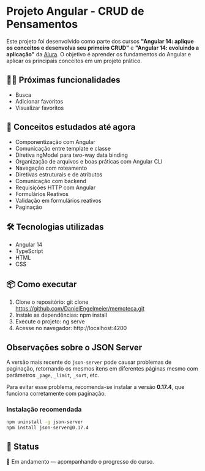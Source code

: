 # Projeto Angular - CRUD de Pensamentos

Este projeto foi desenvolvido como parte dos cursos **"Angular 14: aplique os conceitos e desenvolva seu primeiro CRUD"** e **"Angular 14: evoluindo a aplicação"** da [Alura](https://www.alura.com.br). O objetivo é aprender os fundamentos do Angular e aplicar os principais conceitos em um projeto prático.

## ✍🏻 Próximas funcionalidades

- Busca
- Adicionar favoritos
- Visualizar favoritos

## 🧠 Conceitos estudados até agora

- Componentização com Angular
- Comunicação entre template e classe
- Diretiva ngModel para two-way data binding
- Organização de arquivos e boas práticas com Angular CLI
- Navegação com roteamento
- Diretivas estruturais e de atributos
- Comunicação com backend
- Requisições HTTP com Angular
- Formulários Reativos
- Validação em formulários reativos
- Paginação

## 🛠️ Tecnologias utilizadas

- Angular 14
- TypeScript
- HTML
- CSS

## 📦 Como executar

1. Clone o repositório:
   git clone https://github.com/DanielEngelmeier/memoteca.git
2. Instale as dependências:
   npm install
3. Execute o projeto:
   ng serve
4. Acesse no navegador: http://localhost:4200

## Observações sobre o JSON Server

A versão mais recente do `json-server` pode causar problemas de paginação, retornando os mesmos itens em diferentes páginas mesmo com parâmetros `_page`, `_limit`, `_sort`, etc.

Para evitar esse problema, recomenda-se instalar a versão **0.17.4**, que funciona corretamente com paginação.

### Instalação recomendada

```bash
npm uninstall -g json-server
npm install json-server@0.17.4
```

## 📌 Status

🚧 Em andamento — acompanhando o progresso do curso.
